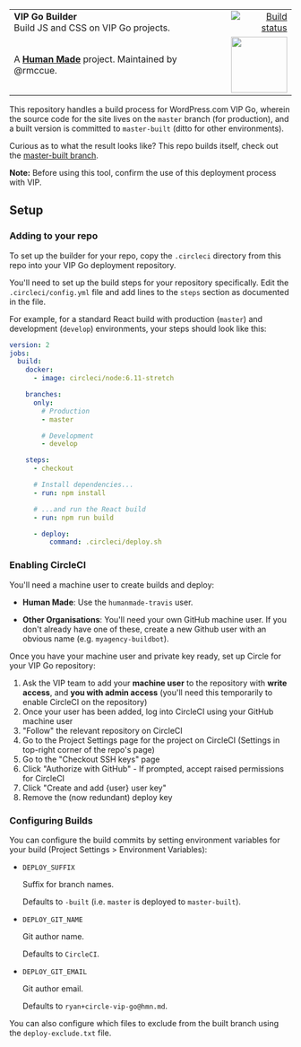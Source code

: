 <table width="100%">
	<tr>
		<td align="left" width="70">
			<strong>VIP Go Builder</strong><br />
			Build JS and CSS on VIP Go projects.
		</td>
		<td align="right" width="20%">
			<a href="https://travis-ci.org/humanmade/vip-go-builder">
				<img src="https://circleci.com/gh/humanmade/vip-go-builder.svg?style=svg" alt="Build status">
			</a>
		</td>
	</tr>
	<tr>
		<td>
			A <strong><a href="https://hmn.md/">Human Made</a></strong> project. Maintained by @rmccue.
		</td>
		<td align="center">
			<img src="https://hmn.md/content/themes/hmnmd/assets/images/hm-logo.svg" width="100" />
		</td>
	</tr>
</table>

This repository handles a build process for WordPress.com VIP Go, wherein the source code for the site lives on the `master` branch (for production), and a built version is committed to `master-built` (ditto for other environments).

Curious as to what the result looks like? This repo builds itself, check out the [master-built branch](https://github.com/humanmade/vip-go-builder/commits/master-built).

**Note:** Before using this tool, confirm the use of this deployment process with VIP.


## Setup

### Adding to your repo

To set up the builder for your repo, copy the `.circleci` directory from this repo into your VIP Go deployment repository.

You'll need to set up the build steps for your repository specifically. Edit the `.circleci/config.yml` file and add lines to the `steps` section as documented in the file.

For example, for a standard React build with production (`master`) and development (`develop`) environments, your steps should look like this:

```yaml
version: 2
jobs:
  build:
    docker:
      - image: circleci/node:6.11-stretch

    branches:
      only:
        # Production
        - master

        # Development
        - develop

    steps:
      - checkout

      # Install dependencies...
      - run: npm install

      # ...and run the React build
      - run: npm run build

      - deploy:
          command: .circleci/deploy.sh
```


### Enabling CircleCI

You'll need a machine user to create builds and deploy:

* **Human Made**: Use the `humanmade-travis` user.

* **Other Organisations**: You'll need your own GitHub machine user. If you don't already have one of these, create a new Github user with an obvious name (e.g. `myagency-buildbot`).

Once you have your machine user and private key ready, set up Circle for your VIP Go repository:

1. Ask the VIP team to add your **machine user** to the repository with **write access**, and **you with admin access** (you'll need this temporarily to enable CircleCI on the repository)
2. Once your user has been added, log into CircleCI using your GitHub machine user
3. "Follow" the relevant repository on CircleCI
4. Go to the Project Settings page for the project on CircleCI (Settings in top-right corner of the repo's page)
5. Go to the "Checkout SSH keys" page
6. Click "Authorize with GitHub" - If prompted, accept raised permissions for CircleCI
7. Click "Create and add {user} user key"
8. Remove the (now redundant) deploy key


### Configuring Builds

You can configure the build commits by setting environment variables for your build (Project Settings > Environment Variables):

* `DEPLOY_SUFFIX`

  Suffix for branch names.

  Defaults to `-built` (i.e. `master` is deployed to `master-built`).

* `DEPLOY_GIT_NAME`

  Git author name.

  Defaults to `CircleCI`.

* `DEPLOY_GIT_EMAIL`

  Git author email.

  Defaults to `ryan+circle-vip-go@hmn.md`.

You can also configure which files to exclude from the built branch using the `deploy-exclude.txt` file.
